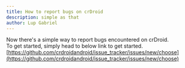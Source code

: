 ```yaml
---
title: How to report bugs on crDroid
description: simple as that
author: Lup Gabriel
---
```

Now there's a simple way to report bugs encountered on crDroid.  
To get started, simply head to below link to get started.  
[https://github.com/crdroidandroid/issue_tracker/issues/new/choose](https://github.com/crdroidandroid/issue_tracker/issues/new/choose)
